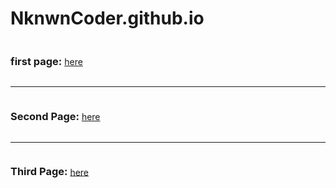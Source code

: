 # NknwnCoder.github.io

<h3  style="display: inline-block;">first page:</h3> <a href="/final_project.html"> here</a>
<hr>
  <h3  style="display: inline-block;">Second Page:</h3> <a href="/final_project_2.html"> here</a>
  <hr>
  <h3  style="display: inline-block;">Third Page:</h3> <a href="/3d_animation.html"> here</a>

